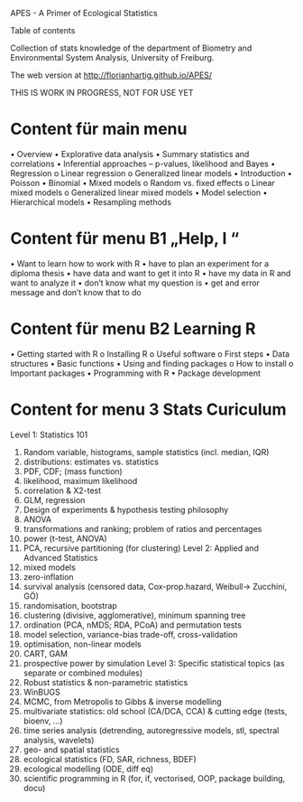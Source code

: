 APES - A Primer of Ecological Statistics

Table of contents

Collection of stats knowledge of the department of Biometry and Environmental System Analysis, University of Freiburg.

The web version at http://florianhartig.github.io/APES/

THIS IS WORK IN PROGRESS, NOT FOR USE YET

# Content für main menu


•	Overview
•	Explorative data analysis
•	Summary statistics and correlations
•	Inferential approaches – p-values, likelihood and Bayes
•	Regression
o	Linear regression
o	Generalized linear models
•	Introduction
•	Poisson
•	Binomial 
•	Mixed models
o	Random vs. fixed effects
o	Linear mixed models
o	Generalized linear mixed models
•	Model selection
•	Hierarchical models
•	Resampling methods


# Content für menu B1 „Help, I “

•	Want to learn how to work with R
•	have to plan an experiment for a diploma thesis
•	have data and want to get it into R
•	have my data in R and want to analyze it
•	don’t know what my question is
•	get and error message and don’t know that to do


# Content für menu B2 Learning R

•	Getting started with R
o	Installing R
o	Useful software
o	First steps
•	Data structures
•	Basic functions
•	Using and finding packages
o	How to install
o	Important packages
•	Programming with R
•	Package development

# Content for menu 3 Stats Curiculum 

Level 1: Statistics 101
1. Random variable, histograms, sample statistics (incl. median, IQR)
2. distributions: estimates vs. statistics
3. PDF, CDF; (mass function)
4. likelihood, maximum likelihood
5. correlation & X2-test 
6. GLM, regression
7. Design of experiments & hypothesis testing philosophy
8. ANOVA
9. transformations and ranking; problem of ratios and percentages
10. power (t-test, ANOVA)
11. PCA, recursive partitioning (for clustering)
Level 2: Applied and Advanced Statistics
1. mixed models
2. zero-inflation
3. survival analysis (censored data, Cox-prop.hazard, Weibull-> Zucchini, GÖ)
4. randomisation, bootstrap
5. clustering (divisive, agglomerative), minimum spanning tree
6. ordination (PCA, nMDS; RDA, PCoA) and permutation tests
7. model selection, variance-bias trade-off, cross-validation
8. optimisation, non-linear models
9. CART, GAM
10. prospective power by simulation
Level 3: Specific statistical topics (as separate or combined modules)
1. Robust statistics & non-parametric statistics
2. WinBUGS
3. MCMC, from Metropolis to Gibbs & inverse modelling
4. multivariate statistics: old school (CA/DCA, CCA) & cutting edge (tests, bioenv, …)
5. time series analysis (detrending, autoregressive models, stl, spectral analysis, wavelets)
6. geo- and spatial statistics
7. ecological statistics (FD, SAR, richness, BDEF)
8. ecological modelling (ODE, diff eq)
9. scientific programming in R (for, if, vectorised, OOP, package building, docu)





